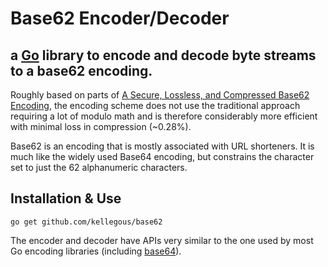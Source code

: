 # Base62 Encoder/Decoder
## a [Go](http://golang.org/) library to encode and decode byte streams to a base62 encoding.

Roughly based on parts of [A Secure, Lossless, and Compressed Base62
Encoding](http://www.molengo.com/dl/base62_encoding.pdf), the encoding scheme does
not use the traditional approach requiring a lot of modulo math and is therefore
considerably more efficient with minimal loss in compression (~0.28%).

Base62 is an encoding that is mostly associated with URL shorteners. It is much
like the widely used Base64 encoding, but constrains the character set to just
the 62 alphanumeric characters.

## Installation & Use
```
go get github.com/kellegous/base62
```

The encoder and decoder have APIs very similar to the one used by most Go encoding libraries (including [base64](http://golang.org/pkg/encoding/base64/)).